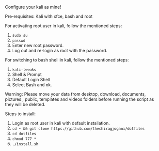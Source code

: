 Configure your kali as mine!

Pre-requisites:
Kali with xfce, bash and root

For activating root user in kali, follow the mentioned steps:
1. `sudo su`
2. `passwd`
3. Enter new root password.
4. Log out and re-login as root with the password.

For switching to bash shell in kali, follow the mentioned steps:
1. `kali-tweaks`
2. Shell & Prompt
3. Default Login Shell
4. Select Bash and ok.

Warning: Please move your data from desktop, download, documents, pictures , public, templates and videos folders before running the script as they will be deleted.

Steps to install:

1. Login as root user in kali with default installation.
2. `cd ~ && git clone https://github.com/thechiragjogani/dotfiles`
3. `cd dotfiles`
4. `chmod 777 *`
5. `./install.sh`
